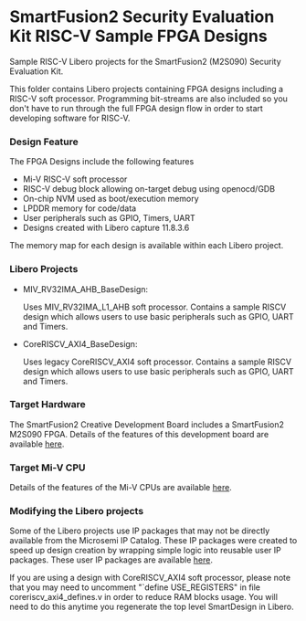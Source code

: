 # SmartFusion2 Security Evaluation Kit RISC-V Sample FPGA Designs 
Sample RISC-V Libero projects for the SmartFusion2 (M2S090) Security Evaluation Kit.

This folder contains Libero projects containing FPGA designs including a RISC-V soft processor. 
Programming bit-streams are also included so you don't have to run through the full FPGA design flow in order to start developing software for RISC-V.

### Design Feature
The FPGA Designs include the following features
* Mi-V RISC-V soft processor 
* RISC-V debug block allowing on-target debug using openocd/GDB
* On-chip NVM used as boot/execution memory
* LPDDR memory for code/data
* User peripherals such as GPIO, Timers, UART
* Designs created with Libero capture 11.8.3.6

The memory map for each design is available within each Libero project.

### Libero Projects
* MIV_RV32IMA_AHB_BaseDesign:

   Uses MIV_RV32IMA_L1_AHB soft processor. Contains a sample RISCV design which allows users to use basic peripherals such as GPIO, UART and Timers.

* CoreRISCV_AXI4_BaseDesign:

   Uses legacy CoreRISCV_AXI4 soft processor. Contains a sample RISCV design which allows users to use basic peripherals such as GPIO, UART and Timers.

### Target Hardware
The SmartFusion2 Creative Development Board includes a SmartFusion2 M2S090 FPGA. Details of the features of this development board are available [here](https://www.microsemi.com/products/fpga-soc/design-resources/dev-kits/smartfusion2/sf2-evaluation-kit).

### Target Mi-V CPU
Details of the features of the Mi-V CPUs are available [here](https://github.com/RISCV-on-Microsemi-FPGA/CPUs).

### Modifying the Libero projects
Some of the Libero projects use IP packages that may not be directly available from the Microsemi IP Catalog. These IP packages were created to speed up design creation by wrapping simple logic into reusable user IP packages.
These user IP packages are available [here](https://github.com/RISCV-on-Microsemi-FPGA/CPUs/tree/master/Supporting-IPs).

If you are using a design with CoreRISCV_AXI4 soft processor, please note that you may need to uncomment "`define USE_REGISTERS" in file coreriscv_axi4_defines.v in order to reduce RAM blocks usage. 
You will need to do this anytime you regenerate the top level SmartDesign in Libero.

